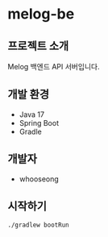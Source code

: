 # melog-be

## 프로젝트 소개
Melog 백엔드 API 서버입니다.

## 개발 환경
- Java 17
- Spring Boot
- Gradle

## 개발자
- whooseong

## 시작하기
```bash
./gradlew bootRun
```
